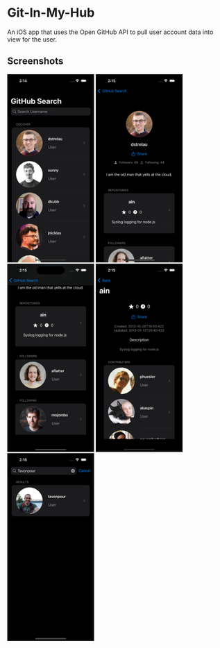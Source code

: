 # Git-In-My-Hub
An iOS app that uses the Open GitHub API to pull user account data into view for the user.

## Screenshots

<img src="homeview.png" width="200" style="margin: 10"/> <img src="userview.png" width="200" style="margin: 10"/> <img src="userviewtwo.png" width="200" style="margin: 10"/> <img src="repoview.png" width="200" style="margin: 10"/> <img src="searchview.png" width="200" style="margin: 10"/>
